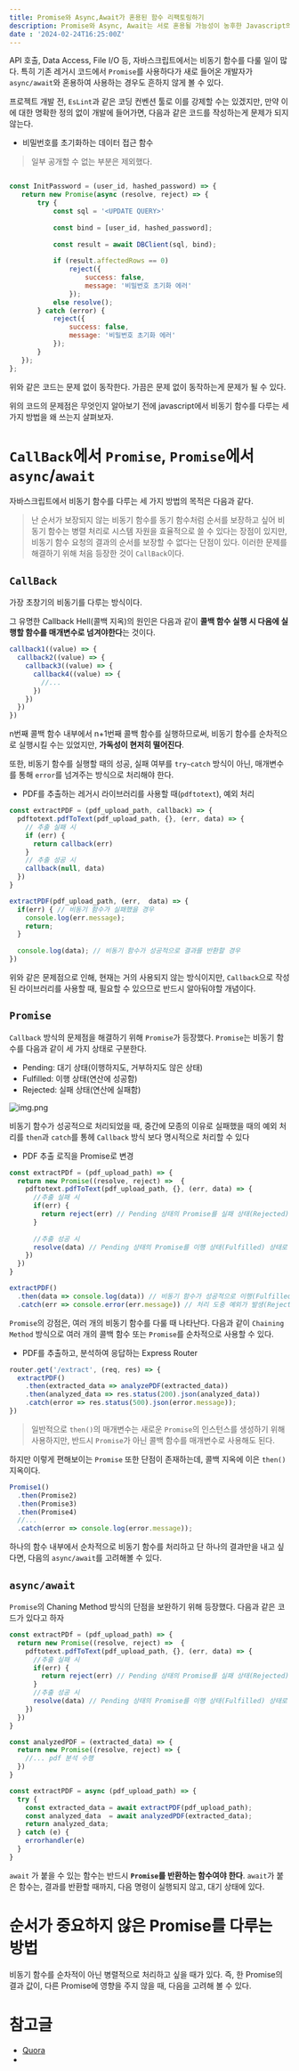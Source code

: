 ```yaml
---
title: Promise와 Async,Await가 혼용된 함수 리팩토링하기
description: Promise와 Async, Await는 서로 혼용될 가능성이 농후한 Javascript의 기능들이며, 이를 혼용하면 가독성을 떨어뜨릴 수 있다. 혼용할 때 오는 문제점과 이에 대한 해결점을 제시해본다.
date : '2024-02-24T16:25:00Z'
---
```


API 호출, Data Access, File I/O 등, 자바스크립트에서는 비동기 함수를 다룰 일이 많다. 특히 기존 레거시 코드에서 `Promise`를 사용하다가 새로 들어온 개발자가 `async/await`와 혼용하여 사용하는 경우도 흔하지 않게 볼 수 있다.
   
프로젝트 개발 전, `EsLint`과 같은 코딩 컨벤션 툴로 이를 강제할 수는 있겠지만, 만약 이에 대한 명확한 정의 없이 개발에 들어가면, 다음과 같은 코드를 작성하는게 문제가 되지 않는다.

- 비밀번호를 초기화하는 데이터 접근 함수
> 일부 공개할 수 없는 부분은 제외했다.
 ```js

const InitPassword = (user_id, hashed_password) => {
    return new Promise(async (resolve, reject) => {
        try {
            const sql = '<UPDATE QUERY>'
            
            const bind = [user_id, hashed_password];
          
            const result = await DBClient(sql, bind);
            
            if (result.affectedRows == 0)
                reject({
                    success: false,
                    message: '비밀번호 초기화 에러'
                });
            else resolve();
        } catch (error) {
            reject({
                success: false,
                message: '비밀번호 초기화 에러'
            });
        }
    });
};
```
위와 같은 코드는 문제 없이 동작한다. 가끔은 문제 없이 동작하는게 문제가 될 수 있다.
   
위의 코드의 문제점은 무엇인지 알아보기 전에 javascript에서 비동기 함수를 다루는 세 가지 방법을 왜 쓰는지 살펴보자.


# `CallBack`에서 `Promise`, `Promise`에서 `async`/`await`
자바스크립트에서 비동기 함수를 다루는 세 가지 방법의 목적은 다음과 같다.
> 난 순서가 보장되지 않는 비동기 함수를 동기 함수처럼 순서를 보장하고 싶어
비동기 함수는 병렬 처리로 시스템 자원을 효율적으로 쓸 수 있다는 장점이 있지만, 비동기 함수 요청의 결과의 순서를 보장할 수 없다는 단점이 있다. 이러한 문제를 해결하기 위해 처음 등장한 것이 `CallBack`이다.

## `CallBack`
가장 초창기의 비동기를 다루는 방식이다.
   
그 유명한 Callback Hell(콜백 지옥)의 원인은 다음과 같이 **콜백 함수 실행 시 다음에 실행할 함수를 매개변수로 넘겨야한다**는 것이다.

```js
callback1((value) => {
  callback2((value) => {
    callback3((value) => {
      callback4((value) => {
        //...
      })
    })
  })
})
```
n번째 콜백 함수 내부에서 n+1번째 콜백 함수를 실행하므로써, 비동기 함수를 순차적으로 실행시킬 수는 있었지만, **가독성이 현저히 떨어진다**.

또한, 비동기 함수를 실행할 때의 성공, 실패 여부를 `try~catch` 방식이 아닌, 매개변수를 통해 `error`를 넘겨주는 방식으로 처리해야 한다.

- PDF를 추출하는 레거시 라이브러리를 사용할 때(`pdftotext`), 예외 처리
```js
const extractPDF = (pdf_upload_path, callback) => {
  pdftotext.pdfToText(pdf_upload_path, {}, (err, data) => {
    // 추출 실패 시
    if (err) {
      return callback(err)
    }
    // 추출 성공 시
    callback(null, data)
  })
}

extractPDF(pdf_upload_path, (err,  data) => {
  if(err) { // 비동기 함수가 실패했을 경우
    console.log(err.message);
    return;
  }
  
  console.log(data); // 비동기 함수가 성공적으로 결과를 반환할 경우
})

```
위와 같은 문제점으로 인해, 현재는 거의 사용되지 않는 방식이지만, `Callback`으로 작성된 라이브러리를 사용할 때, 필요할 수 있으므로 반드시 알아둬야할 개념이다.

## `Promise`

`Callback` 방식의 문제점을 해결하기 위해 `Promise`가 등장했다. `Promise`는 비동기 함수를 다음과 같이 세 가지 상태로 구분한다.

- Pending: 대기 상태(이행하지도, 거부하지도 않은 상태)
- Fulfilled: 이행 상태(연산에 성공함)
- Rejected:  실패 상태(연산에 실패함)

![img.png](img.png)

비동기 함수가 성공적으로 처리되었을 때, 중간에 모종의 이유로 실패했을 때의 예외 처리를 `then`과 `catch`를 통헤 `Callback` 방식 보다 명시적으로 처리할 수 있다


- PDF 추출 로직을 Promise로 변경
```js
const extractPDf = (pdf_upload_path) => {
  return new Promise((resolve, reject) =>  {
    pdftotext.pdfToText(pdf_upload_path, {}, (err, data) => {
      //추출 실패 시
      if(err) {
        return reject(err) // Pending 상태의 Promise를 실패 상태(Rejected) 상태로 전환
      }
      
      //추출 성공 시
      resolve(data) // Pending 상태의 Promise를 이행 상태(Fulfilled) 상태로 전환
    })
  })
}

extractPDF()
  .then(data => console.log(data)) // 비동기 함수가 성공적으로 이행(Fulfilled)되었을 경우
  .catch(err => console.error(err.message)) // 처리 도중 예외가 발생(Rejected)했을 경우

```

`Promise`의 강점은, 여러 개의 비동기 함수를 다룰 때 나타난다. 다음과 같이 `Chaining Method` 방식으로 여러 개의 콜백 함수 또는 `Promise`를 순차적으로 사용할 수 있다.

- PDF를 추출하고, 분석하여 응답하는 Express Router
```js
router.get('/extract', (req, res) => {
  extractPDF()
    .then(extracted_data => analyzePDF(extracted_data))
    .then(analyzed_data => res.status(200).json(analyzed_data))
    .catch(error => res.status(500).json(error.message));
})

```
> 일반적으로 `then()`의 매개변수는 새로운 `Promise`의 인스턴스를 생성하기 위해 사용하지만, 반드시 `Promise`가 아닌 콜백 함수를 매개변수로 사용해도 된다.

하지만 이렇게 편해보이는 `Promise` 또한 단점이 존재하는데, 콜백 지옥에 이은 `then()` 지옥이다.

```js
Promise1()
  .then(Promise2)
  .then(Promise3)
  .then(Promise4)
  //...
  .catch(error => console.log(error.message));

```
 하나의 함수 내부에서 순차적으로 비동기 함수를 처리하고 단 하나의 결과만을 내고 싶다면, 다음의 `async/await`를 고려해볼 수 있다.

## `async/await`
`Promise`의 Chaning Method 방식의 단점을 보완하기 위해 등장했다. 다음과 같은 코드가 있다고 하자
```js
const extractPDf = (pdf_upload_path) => {
  return new Promise((resolve, reject) =>  {
    pdftotext.pdfToText(pdf_upload_path, {}, (err, data) => {
      //추출 실패 시
      if(err) {
        return reject(err) // Pending 상태의 Promise를 실패 상태(Rejected) 상태로 전환
      }
      //추출 성공 시
      resolve(data) // Pending 상태의 Promise를 이행 상태(Fulfilled) 상태로 전환
    })
  })
}

const analyzedPDF = (extracted_data) => {
  return new Promise((resolve, reject) => {
    //... pdf 분석 수행
  })
}

const extractPDF = async (pdf_upload_path) => {
  try {
    const extracted_data = await extractPDF(pdf_upload_path);
    const analyzed_data  = await analyzedPDF(extracted_data);
    return analyzed_data;
  } catch (e) {
    errorhandler(e)
  }
}
```
`await` 가 붙을 수 있는 함수는 반드시 **`Promise`를 반환하는 함수여야 한다**. `await`가 붙은 함수는, 결과를 반환할 때까지, 다음 명령이 실행되지 않고, 대기 상태에 있다.


# 순서가 중요하지 않은 Promise를 다루는 방법
비동기 함수를 순차적이 아닌 병렬적으로 처리하고 싶을 때가 있다. 즉, 한 Promise의 결과 값이, 다른 Promise에 영향을 주지 않을 때, 다음을 고려해 볼 수 있다.

## 


# 참고글
- [Quora](https://www.quora.com/What-are-the-advantages-and-disadvantages-of-using-promises-in-JavaScript)
- 